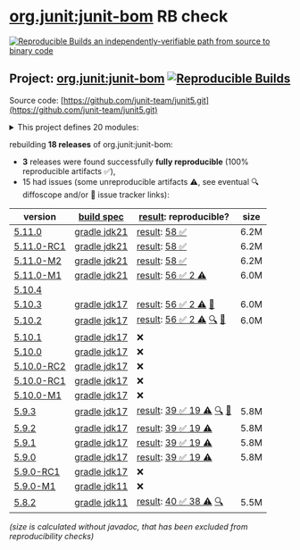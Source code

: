 [org.junit:junit-bom](https://central.sonatype.com/artifact/org.junit/junit-bom/versions) RB check
=======

[![Reproducible Builds](https://reproducible-builds.org/images/logos/rb.svg) an independently-verifiable path from source to binary code](https://reproducible-builds.org/)

## Project: [org.junit:junit-bom](https://central.sonatype.com/artifact/org.junit/junit-bom/versions) [![Reproducible Builds](https://img.shields.io/endpoint?url=https://raw.githubusercontent.com/jvm-repo-rebuild/reproducible-central/master/content/org/junit/junit5/badge.json)](https://github.com/jvm-repo-rebuild/reproducible-central/blob/master/content/org/junit/junit5/README.md)

Source code: [https://github.com/junit-team/junit5.git](https://github.com/junit-team/junit5.git)

<details><summary>This project defines 20 modules:</summary>

* [org.junit.jupiter:junit-jupiter](https://central.sonatype.com/artifact/org.junit.jupiter/junit-jupiter/overview)
* [org.junit.jupiter:junit-jupiter-api](https://central.sonatype.com/artifact/org.junit.jupiter/junit-jupiter-api/overview)
* [org.junit.jupiter:junit-jupiter-engine](https://central.sonatype.com/artifact/org.junit.jupiter/junit-jupiter-engine/overview)
* [org.junit.jupiter:junit-jupiter-migrationsupport](https://central.sonatype.com/artifact/org.junit.jupiter/junit-jupiter-migrationsupport/overview)
* [org.junit.jupiter:junit-jupiter-params](https://central.sonatype.com/artifact/org.junit.jupiter/junit-jupiter-params/overview)
* [org.junit.platform:junit-platform-commons](https://central.sonatype.com/artifact/org.junit.platform/junit-platform-commons/overview)
* [org.junit.platform:junit-platform-console](https://central.sonatype.com/artifact/org.junit.platform/junit-platform-console/overview)
* [org.junit.platform:junit-platform-console-standalone](https://central.sonatype.com/artifact/org.junit.platform/junit-platform-console-standalone/overview)
* [org.junit.platform:junit-platform-engine](https://central.sonatype.com/artifact/org.junit.platform/junit-platform-engine/overview)
* [org.junit.platform:junit-platform-jfr](https://central.sonatype.com/artifact/org.junit.platform/junit-platform-jfr/overview)
* [org.junit.platform:junit-platform-launcher](https://central.sonatype.com/artifact/org.junit.platform/junit-platform-launcher/overview)
* [org.junit.platform:junit-platform-reporting](https://central.sonatype.com/artifact/org.junit.platform/junit-platform-reporting/overview)
* [org.junit.platform:junit-platform-runner](https://central.sonatype.com/artifact/org.junit.platform/junit-platform-runner/overview)
* [org.junit.platform:junit-platform-suite](https://central.sonatype.com/artifact/org.junit.platform/junit-platform-suite/overview)
* [org.junit.platform:junit-platform-suite-api](https://central.sonatype.com/artifact/org.junit.platform/junit-platform-suite-api/overview)
* [org.junit.platform:junit-platform-suite-commons](https://central.sonatype.com/artifact/org.junit.platform/junit-platform-suite-commons/overview)
* [org.junit.platform:junit-platform-suite-engine](https://central.sonatype.com/artifact/org.junit.platform/junit-platform-suite-engine/overview)
* [org.junit.platform:junit-platform-testkit](https://central.sonatype.com/artifact/org.junit.platform/junit-platform-testkit/overview)
* [org.junit.vintage:junit-vintage-engine](https://central.sonatype.com/artifact/org.junit.vintage/junit-vintage-engine/overview)
* [org.junit:junit-bom](https://central.sonatype.com/artifact/org.junit/junit-bom/overview)
</details>

rebuilding **18 releases** of org.junit:junit-bom:
- **3** releases were found successfully **fully reproducible** (100% reproducible artifacts :white_check_mark:),
- 15 had issues (some unreproducible artifacts :warning:, see eventual :mag: diffoscope and/or :memo: issue tracker links):

| version | [build spec](/BUILDSPEC.md) | [result](https://reproducible-builds.org/docs/jvm/): reproducible? | size |
| -- | --------- | ------ | -- |
| [5.11.0](https://central.sonatype.com/artifact/org.junit/junit-bom/5.11.0/pom) | [gradle jdk21](junit5-5.11.0.buildspec) | [result](junit-bom-5.11.0.buildinfo): [58 :white_check_mark: ](junit-bom-5.11.0.buildcompare) | 6.2M |
| [5.11.0-RC1](https://central.sonatype.com/artifact/org.junit/junit-bom/5.11.0-RC1/pom) | [gradle jdk21](junit5-5.11.0-RC1.buildspec) | [result](junit-bom-5.11.0-RC1.buildinfo): [58 :white_check_mark: ](junit-bom-5.11.0-RC1.buildcompare) | 6.2M |
| [5.11.0-M2](https://central.sonatype.com/artifact/org.junit/junit-bom/5.11.0-M2/pom) | [gradle jdk21](junit5-5.11.0-M2.buildspec) | [result](junit-bom-5.11.0-M2.buildinfo): [58 :white_check_mark: ](junit-bom-5.11.0-M2.buildcompare) | 6.2M |
| [5.11.0-M1](https://central.sonatype.com/artifact/org.junit/junit-bom/5.11.0-M1/pom) | [gradle jdk21](junit5-5.11.0-M1.buildspec) | [result](junit-bom-5.11.0-M1.buildinfo): [56 :white_check_mark:  2 :warning:](junit-bom-5.11.0-M1.buildcompare) | 6.0M |
| [5.10.4](https://central.sonatype.com/artifact/org.junit/junit-bom/5.10.4/pom) | | | |
| [5.10.3](https://central.sonatype.com/artifact/org.junit/junit-bom/5.10.3/pom) | [gradle jdk17](junit5-5.10.3.buildspec) | [result](junit-bom-5.10.3.buildinfo): [56 :white_check_mark:  2 :warning:](junit-bom-5.10.3.buildcompare) [:memo:](https://github.com/junit-team/junit5/issues/3690) | 6.0M |
| [5.10.2](https://central.sonatype.com/artifact/org.junit/junit-bom/5.10.2/pom) | [gradle jdk17](junit5-5.10.2.buildspec) | [result](junit-bom-5.10.2.buildinfo): [56 :white_check_mark:  2 :warning:](junit-bom-5.10.2.buildcompare) [:mag:](junit-bom-5.10.2.diffoscope) [:memo:](https://github.com/junit-team/junit5/issues/3690) | 6.0M |
| [5.10.1](https://central.sonatype.com/artifact/org.junit/junit-bom/5.10.1/pom) | [gradle jdk17](junit5-5.10.1.buildspec) | :x: | |
| [5.10.0](https://central.sonatype.com/artifact/org.junit/junit-bom/5.10.0/pom) | [gradle jdk17](junit5-5.10.0.buildspec) | :x: | |
| [5.10.0-RC2](https://central.sonatype.com/artifact/org.junit/junit-bom/5.10.0-RC2/pom) | [gradle jdk17](junit5-5.10.0-RC2.buildspec) | :x: | |
| [5.10.0-RC1](https://central.sonatype.com/artifact/org.junit/junit-bom/5.10.0-RC1/pom) | [gradle jdk17](junit5-5.10.0-RC1.buildspec) | :x: | |
| [5.10.0-M1](https://central.sonatype.com/artifact/org.junit/junit-bom/5.10.0-M1/pom) | [gradle jdk17](junit5-5.10.0-M1.buildspec) | :x: | |
| [5.9.3](https://central.sonatype.com/artifact/org.junit/junit-bom/5.9.3/pom) | [gradle jdk17](junit5-5.9.3.buildspec) | [result](junit-bom-5.9.3.buildinfo): [39 :white_check_mark:  19 :warning:](junit-bom-5.9.3.buildcompare) [:mag:](junit-bom-5.9.3.diffoscope) [:memo:](https://github.com/junit-team/junit5/issues/3559) | 5.8M |
| [5.9.2](https://central.sonatype.com/artifact/org.junit/junit-bom/5.9.2/pom) | [gradle jdk17](junit5-5.9.2.buildspec) | [result](junit-bom-5.9.2.buildinfo): [39 :white_check_mark:  19 :warning:](junit-bom-5.9.2.buildcompare) | 5.8M |
| [5.9.1](https://central.sonatype.com/artifact/org.junit/junit-bom/5.9.1/pom) | [gradle jdk17](junit5-5.9.1.buildspec) | [result](junit-bom-5.9.1.buildinfo): [39 :white_check_mark:  19 :warning:](junit-bom-5.9.1.buildcompare) | 5.8M |
| [5.9.0](https://central.sonatype.com/artifact/org.junit/junit-bom/5.9.0/pom) | [gradle jdk17](junit5-5.9.0.buildspec) | [result](junit-bom-5.9.0.buildinfo): [39 :white_check_mark:  19 :warning:](junit-bom-5.9.0.buildcompare) | 5.8M |
| [5.9.0-RC1](https://central.sonatype.com/artifact/org.junit/junit-bom/5.9.0-RC1/pom) | [gradle jdk17](junit5-5.9.0-RC1.buildspec) | :x: | |
| [5.9.0-M1](https://central.sonatype.com/artifact/org.junit/junit-bom/5.9.0-M1/pom) | [gradle jdk11](junit5-5.9.0-M1.buildspec) | :x: | |
| [5.8.2](https://central.sonatype.com/artifact/org.junit/junit-bom/5.8.2/pom) | [gradle jdk11](junit5-5.8.2.buildspec) | [result](junit-bom-5.8.2.buildinfo): [40 :white_check_mark:  38 :warning:](junit-bom-5.8.2.buildcompare) [:mag:](junit-bom-5.8.2.diffoscope) | 5.5M |

<i>(size is calculated without javadoc, that has been excluded from reproducibility checks)</i>
